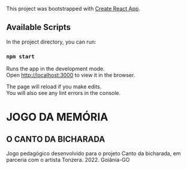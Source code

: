 This project was bootstrapped with [Create React App](https://github.com/facebook/create-react-app).

## Available Scripts

In the project directory, you can run:

### `npm start`

Runs the app in the development mode.<br>
Open [http://localhost:3000](http://localhost:3000) to view it in the browser.

The page will reload if you make edits.<br>
You will also see any lint errors in the console.

# JOGO DA MEMÓRIA
## O CANTO DA BICHARADA

Jogo pedagógico desenvolvido para o projeto Canto da bicharada, em parceria com o artista Tonzera. 2022. Goiânia-GO